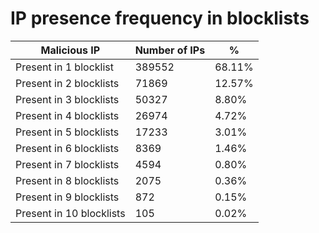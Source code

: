 # IP presence frequency in blocklists
| Malicious IP | Number of IPs | % |
|----|----|----|
| Present in 1 blocklist | 389552 | 68.11% |
| Present in 2 blocklists | 71869 | 12.57% |
| Present in 3 blocklists | 50327 | 8.80% |
| Present in 4 blocklists | 26974 | 4.72% |
| Present in 5 blocklists | 17233 | 3.01% |
| Present in 6 blocklists | 8369 | 1.46% |
| Present in 7 blocklists | 4594 | 0.80% |
| Present in 8 blocklists | 2075 | 0.36% |
| Present in 9 blocklists | 872 | 0.15% |
| Present in 10 blocklists | 105 | 0.02% |
